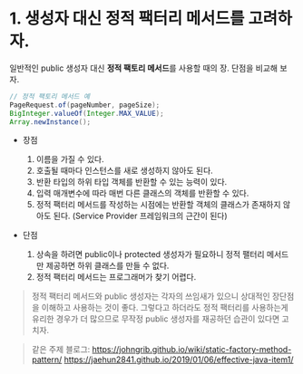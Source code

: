 # 1. 생성자 대신 정적 팩터리 메서드를 고려하자.

일반적인 public 생성자 대신 **정적 팩토리 메서드**를 사용할 때의 장. 단점을 비교해 보자.

```java
// 정적 팩토리 메서드 예
PageRequest.of(pageNumber, pageSize);
BigInteger.valueOf(Integer.MAX_VALUE);
Array.newInstance();
```

- 장점

   1. 이름을 가질 수 있다.
  2. 호출될 때마다 인스턴스를 새로 생성하지 않아도 된다.
  3. 반환 타입의 하위 타입 객체를 반환할 수 있는 능력이 있다.
  4. 입력 매개변수에 따라 매번 다른 클래스의 객체를 반환할 수 있다.
  5. 정적 팩터리 메서드를 작성하는 시점에는 반환할 객체의 클래스가 존재하지 않아도 된다. (Service Provider 프레임워크의 근간이 된다) 

- 단점

  1. 상속을 하려면 public이나 protected 생성자가 필요하니 정적 팰터리 메서드만 제공하면 하위 클래스를 만들 수 없다.
  2. 정적 팩터리 메서드는 프로그래머가 찾기 어렵다.

> 정적 팩터리 메서드와 public 생성자는 각자의 쓰임새가 있으니 상대적인 장단점을 이해하고 사용하는 것이 좋다. 그렇다고 하더라도 정적 팩터리를 사용하는게 유리한 경우가 더 많으므로 무작정 public 생성자를 재공하던 습관이 있다면 고치자.

> 같은 주제 블로그: https://johngrib.github.io/wiki/static-factory-method-pattern/ https://jaehun2841.github.io/2019/01/06/effective-java-item1/
